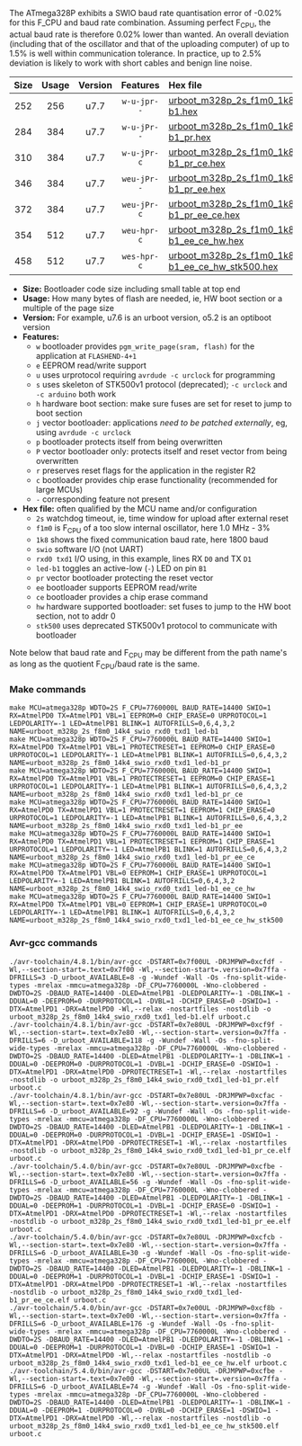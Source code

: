 The ATmega328P exhibits a SWIO baud rate quantisation error of -0.02% for this F_CPU and baud rate combination. Assuming perfect F<sub>CPU</sub>, the actual baud rate is therefore 0.02% lower than wanted. An overall deviation (including that of the oscillator and that of the uploading computer) of up to 1.5% is well within communication tolerance. In practice, up to 2.5% deviation is likely to work with short cables and benign line noise.

|Size|Usage|Version|Features|Hex file|
|:-:|:-:|:-:|:-:|:--|
|252|256|u7.7|`w-u-jpr--`|[urboot_m328p_2s_f1m0_1k8_swio_rxd0_txd1_led-b1.hex](https://raw.githubusercontent.com/stefanrueger/urboot.hex/main/mcus/atmega328p/watchdog_2_s/internal_oscillator-3%25/%2B1m000000_hz/%2B%2B%2B1k8_baud/uart0_rxd0_txd1/led-b1/urboot_m328p_2s_f1m0_1k8_swio_rxd0_txd1_led-b1.hex)|
|284|384|u7.7|`w-u-jPr--`|[urboot_m328p_2s_f1m0_1k8_swio_rxd0_txd1_led-b1_pr.hex](https://raw.githubusercontent.com/stefanrueger/urboot.hex/main/mcus/atmega328p/watchdog_2_s/internal_oscillator-3%25/%2B1m000000_hz/%2B%2B%2B1k8_baud/uart0_rxd0_txd1/led-b1/urboot_m328p_2s_f1m0_1k8_swio_rxd0_txd1_led-b1_pr.hex)|
|310|384|u7.7|`w-u-jPr-c`|[urboot_m328p_2s_f1m0_1k8_swio_rxd0_txd1_led-b1_pr_ce.hex](https://raw.githubusercontent.com/stefanrueger/urboot.hex/main/mcus/atmega328p/watchdog_2_s/internal_oscillator-3%25/%2B1m000000_hz/%2B%2B%2B1k8_baud/uart0_rxd0_txd1/led-b1/urboot_m328p_2s_f1m0_1k8_swio_rxd0_txd1_led-b1_pr_ce.hex)|
|346|384|u7.7|`weu-jPr--`|[urboot_m328p_2s_f1m0_1k8_swio_rxd0_txd1_led-b1_pr_ee.hex](https://raw.githubusercontent.com/stefanrueger/urboot.hex/main/mcus/atmega328p/watchdog_2_s/internal_oscillator-3%25/%2B1m000000_hz/%2B%2B%2B1k8_baud/uart0_rxd0_txd1/led-b1/urboot_m328p_2s_f1m0_1k8_swio_rxd0_txd1_led-b1_pr_ee.hex)|
|372|384|u7.7|`weu-jPr-c`|[urboot_m328p_2s_f1m0_1k8_swio_rxd0_txd1_led-b1_pr_ee_ce.hex](https://raw.githubusercontent.com/stefanrueger/urboot.hex/main/mcus/atmega328p/watchdog_2_s/internal_oscillator-3%25/%2B1m000000_hz/%2B%2B%2B1k8_baud/uart0_rxd0_txd1/led-b1/urboot_m328p_2s_f1m0_1k8_swio_rxd0_txd1_led-b1_pr_ee_ce.hex)|
|354|512|u7.7|`weu-hpr-c`|[urboot_m328p_2s_f1m0_1k8_swio_rxd0_txd1_led-b1_ee_ce_hw.hex](https://raw.githubusercontent.com/stefanrueger/urboot.hex/main/mcus/atmega328p/watchdog_2_s/internal_oscillator-3%25/%2B1m000000_hz/%2B%2B%2B1k8_baud/uart0_rxd0_txd1/led-b1/urboot_m328p_2s_f1m0_1k8_swio_rxd0_txd1_led-b1_ee_ce_hw.hex)|
|458|512|u7.7|`wes-hpr-c`|[urboot_m328p_2s_f1m0_1k8_swio_rxd0_txd1_led-b1_ee_ce_hw_stk500.hex](https://raw.githubusercontent.com/stefanrueger/urboot.hex/main/mcus/atmega328p/watchdog_2_s/internal_oscillator-3%25/%2B1m000000_hz/%2B%2B%2B1k8_baud/uart0_rxd0_txd1/led-b1/urboot_m328p_2s_f1m0_1k8_swio_rxd0_txd1_led-b1_ee_ce_hw_stk500.hex)|

- **Size:** Bootloader code size including small table at top end
- **Usage:** How many bytes of flash are needed, ie, HW boot section or a multiple of the page size
- **Version:** For example, u7.6 is an urboot version, o5.2 is an optiboot version
- **Features:**
  + `w` bootloader provides `pgm_write_page(sram, flash)` for the application at `FLASHEND-4+1`
  + `e` EEPROM read/write support
  + `u` uses urprotocol requiring `avrdude -c urclock` for programming
  + `s` uses skeleton of STK500v1 protocol (deprecated); `-c urclock` and `-c arduino` both work
  + `h` hardware boot section: make sure fuses are set for reset to jump to boot section
  + `j` vector bootloader: applications *need to be patched externally*, eg, using `avrdude -c urclock`
  + `p` bootloader protects itself from being overwritten
  + `P` vector bootloader only: protects itself and reset vector from being overwritten
  + `r` preserves reset flags for the application in the register R2
  + `c` bootloader provides chip erase functionality (recommended for large MCUs)
  + `-` corresponding feature not present
- **Hex file:** often qualified by the MCU name and/or configuration
  + `2s` watchdog timeout, ie, time window for upload after external reset
  + `f1m0` is F<sub>CPU</sub> of a too slow internal oscillator, here 1.0 MHz - 3%
  + `1k8` shows the fixed communication baud rate, here 1800 baud
  + `swio` software I/O (not UART)
  + `rxd0 txd1` I/O using, in this example, lines RX `D0` and TX `D1`
  + `led-b1` toggles an active-low (`-`) LED on pin `B1`
  + `pr` vector bootloader protecting the reset vector
  + `ee` bootloader supports EEPROM read/write
  + `ce` bootloader provides a chip erase command
  + `hw` hardware supported bootloader: set fuses to jump to the HW boot section, not to addr 0
  + `stk500` uses deprecated STK500v1 protocol to communicate with bootloader


Note below that baud rate and F<sub>CPU</sub> may be different from the path name's as long as the quotient F<sub>CPU</sub>/baud rate is the same.

### Make commands
```
make MCU=atmega328p WDTO=2S F_CPU=7760000L BAUD_RATE=14400 SWIO=1 RX=AtmelPD0 TX=AtmelPD1 VBL=1 EEPROM=0 CHIP_ERASE=0 URPROTOCOL=1 LEDPOLARITY=-1 LED=AtmelPB1 BLINK=1 AUTOFRILLS=0,6,4,3,2 NAME=urboot_m328p_2s_f8m0_14k4_swio_rxd0_txd1_led-b1
make MCU=atmega328p WDTO=2S F_CPU=7760000L BAUD_RATE=14400 SWIO=1 RX=AtmelPD0 TX=AtmelPD1 VBL=1 PROTECTRESET=1 EEPROM=0 CHIP_ERASE=0 URPROTOCOL=1 LEDPOLARITY=-1 LED=AtmelPB1 BLINK=1 AUTOFRILLS=0,6,4,3,2 NAME=urboot_m328p_2s_f8m0_14k4_swio_rxd0_txd1_led-b1_pr
make MCU=atmega328p WDTO=2S F_CPU=7760000L BAUD_RATE=14400 SWIO=1 RX=AtmelPD0 TX=AtmelPD1 VBL=1 PROTECTRESET=1 EEPROM=0 CHIP_ERASE=1 URPROTOCOL=1 LEDPOLARITY=-1 LED=AtmelPB1 BLINK=1 AUTOFRILLS=0,6,4,3,2 NAME=urboot_m328p_2s_f8m0_14k4_swio_rxd0_txd1_led-b1_pr_ce
make MCU=atmega328p WDTO=2S F_CPU=7760000L BAUD_RATE=14400 SWIO=1 RX=AtmelPD0 TX=AtmelPD1 VBL=1 PROTECTRESET=1 EEPROM=1 CHIP_ERASE=0 URPROTOCOL=1 LEDPOLARITY=-1 LED=AtmelPB1 BLINK=1 AUTOFRILLS=0,6,4,3,2 NAME=urboot_m328p_2s_f8m0_14k4_swio_rxd0_txd1_led-b1_pr_ee
make MCU=atmega328p WDTO=2S F_CPU=7760000L BAUD_RATE=14400 SWIO=1 RX=AtmelPD0 TX=AtmelPD1 VBL=1 PROTECTRESET=1 EEPROM=1 CHIP_ERASE=1 URPROTOCOL=1 LEDPOLARITY=-1 LED=AtmelPB1 BLINK=1 AUTOFRILLS=0,6,4,3,2 NAME=urboot_m328p_2s_f8m0_14k4_swio_rxd0_txd1_led-b1_pr_ee_ce
make MCU=atmega328p WDTO=2S F_CPU=7760000L BAUD_RATE=14400 SWIO=1 RX=AtmelPD0 TX=AtmelPD1 VBL=0 EEPROM=1 CHIP_ERASE=1 URPROTOCOL=1 LEDPOLARITY=-1 LED=AtmelPB1 BLINK=1 AUTOFRILLS=0,6,4,3,2 NAME=urboot_m328p_2s_f8m0_14k4_swio_rxd0_txd1_led-b1_ee_ce_hw
make MCU=atmega328p WDTO=2S F_CPU=7760000L BAUD_RATE=14400 SWIO=1 RX=AtmelPD0 TX=AtmelPD1 VBL=0 EEPROM=1 CHIP_ERASE=1 URPROTOCOL=0 LEDPOLARITY=-1 LED=AtmelPB1 BLINK=1 AUTOFRILLS=0,6,4,3,2 NAME=urboot_m328p_2s_f8m0_14k4_swio_rxd0_txd1_led-b1_ee_ce_hw_stk500
```

### Avr-gcc commands
```
./avr-toolchain/4.8.1/bin/avr-gcc -DSTART=0x7f00UL -DRJMPWP=0xcfdf -Wl,--section-start=.text=0x7f00 -Wl,--section-start=.version=0x7ffa -DFRILLS=3 -D_urboot_AVAILABLE=8 -g -Wundef -Wall -Os -fno-split-wide-types -mrelax -mmcu=atmega328p -DF_CPU=7760000L -Wno-clobbered -DWDTO=2S -DBAUD_RATE=14400 -DLED=AtmelPB1 -DLEDPOLARITY=-1 -DBLINK=1 -DDUAL=0 -DEEPROM=0 -DURPROTOCOL=1 -DVBL=1 -DCHIP_ERASE=0 -DSWIO=1 -DTX=AtmelPD1 -DRX=AtmelPD0 -Wl,--relax -nostartfiles -nostdlib -o urboot_m328p_2s_f8m0_14k4_swio_rxd0_txd1_led-b1.elf urboot.c
./avr-toolchain/4.8.1/bin/avr-gcc -DSTART=0x7e80UL -DRJMPWP=0xcf9f -Wl,--section-start=.text=0x7e80 -Wl,--section-start=.version=0x7ffa -DFRILLS=6 -D_urboot_AVAILABLE=118 -g -Wundef -Wall -Os -fno-split-wide-types -mrelax -mmcu=atmega328p -DF_CPU=7760000L -Wno-clobbered -DWDTO=2S -DBAUD_RATE=14400 -DLED=AtmelPB1 -DLEDPOLARITY=-1 -DBLINK=1 -DDUAL=0 -DEEPROM=0 -DURPROTOCOL=1 -DVBL=1 -DCHIP_ERASE=0 -DSWIO=1 -DTX=AtmelPD1 -DRX=AtmelPD0 -DPROTECTRESET=1 -Wl,--relax -nostartfiles -nostdlib -o urboot_m328p_2s_f8m0_14k4_swio_rxd0_txd1_led-b1_pr.elf urboot.c
./avr-toolchain/4.8.1/bin/avr-gcc -DSTART=0x7e80UL -DRJMPWP=0xcfac -Wl,--section-start=.text=0x7e80 -Wl,--section-start=.version=0x7ffa -DFRILLS=6 -D_urboot_AVAILABLE=92 -g -Wundef -Wall -Os -fno-split-wide-types -mrelax -mmcu=atmega328p -DF_CPU=7760000L -Wno-clobbered -DWDTO=2S -DBAUD_RATE=14400 -DLED=AtmelPB1 -DLEDPOLARITY=-1 -DBLINK=1 -DDUAL=0 -DEEPROM=0 -DURPROTOCOL=1 -DVBL=1 -DCHIP_ERASE=1 -DSWIO=1 -DTX=AtmelPD1 -DRX=AtmelPD0 -DPROTECTRESET=1 -Wl,--relax -nostartfiles -nostdlib -o urboot_m328p_2s_f8m0_14k4_swio_rxd0_txd1_led-b1_pr_ce.elf urboot.c
./avr-toolchain/5.4.0/bin/avr-gcc -DSTART=0x7e80UL -DRJMPWP=0xcfbe -Wl,--section-start=.text=0x7e80 -Wl,--section-start=.version=0x7ffa -DFRILLS=6 -D_urboot_AVAILABLE=56 -g -Wundef -Wall -Os -fno-split-wide-types -mrelax -mmcu=atmega328p -DF_CPU=7760000L -Wno-clobbered -DWDTO=2S -DBAUD_RATE=14400 -DLED=AtmelPB1 -DLEDPOLARITY=-1 -DBLINK=1 -DDUAL=0 -DEEPROM=1 -DURPROTOCOL=1 -DVBL=1 -DCHIP_ERASE=0 -DSWIO=1 -DTX=AtmelPD1 -DRX=AtmelPD0 -DPROTECTRESET=1 -Wl,--relax -nostartfiles -nostdlib -o urboot_m328p_2s_f8m0_14k4_swio_rxd0_txd1_led-b1_pr_ee.elf urboot.c
./avr-toolchain/5.4.0/bin/avr-gcc -DSTART=0x7e80UL -DRJMPWP=0xcfcb -Wl,--section-start=.text=0x7e80 -Wl,--section-start=.version=0x7ffa -DFRILLS=6 -D_urboot_AVAILABLE=30 -g -Wundef -Wall -Os -fno-split-wide-types -mrelax -mmcu=atmega328p -DF_CPU=7760000L -Wno-clobbered -DWDTO=2S -DBAUD_RATE=14400 -DLED=AtmelPB1 -DLEDPOLARITY=-1 -DBLINK=1 -DDUAL=0 -DEEPROM=1 -DURPROTOCOL=1 -DVBL=1 -DCHIP_ERASE=1 -DSWIO=1 -DTX=AtmelPD1 -DRX=AtmelPD0 -DPROTECTRESET=1 -Wl,--relax -nostartfiles -nostdlib -o urboot_m328p_2s_f8m0_14k4_swio_rxd0_txd1_led-b1_pr_ee_ce.elf urboot.c
./avr-toolchain/5.4.0/bin/avr-gcc -DSTART=0x7e00UL -DRJMPWP=0xcf8b -Wl,--section-start=.text=0x7e00 -Wl,--section-start=.version=0x7ffa -DFRILLS=6 -D_urboot_AVAILABLE=176 -g -Wundef -Wall -Os -fno-split-wide-types -mrelax -mmcu=atmega328p -DF_CPU=7760000L -Wno-clobbered -DWDTO=2S -DBAUD_RATE=14400 -DLED=AtmelPB1 -DLEDPOLARITY=-1 -DBLINK=1 -DDUAL=0 -DEEPROM=1 -DURPROTOCOL=1 -DVBL=0 -DCHIP_ERASE=1 -DSWIO=1 -DTX=AtmelPD1 -DRX=AtmelPD0 -Wl,--relax -nostartfiles -nostdlib -o urboot_m328p_2s_f8m0_14k4_swio_rxd0_txd1_led-b1_ee_ce_hw.elf urboot.c
./avr-toolchain/5.4.0/bin/avr-gcc -DSTART=0x7e00UL -DRJMPWP=0xcfbe -Wl,--section-start=.text=0x7e00 -Wl,--section-start=.version=0x7ffa -DFRILLS=6 -D_urboot_AVAILABLE=74 -g -Wundef -Wall -Os -fno-split-wide-types -mrelax -mmcu=atmega328p -DF_CPU=7760000L -Wno-clobbered -DWDTO=2S -DBAUD_RATE=14400 -DLED=AtmelPB1 -DLEDPOLARITY=-1 -DBLINK=1 -DDUAL=0 -DEEPROM=1 -DURPROTOCOL=0 -DVBL=0 -DCHIP_ERASE=1 -DSWIO=1 -DTX=AtmelPD1 -DRX=AtmelPD0 -Wl,--relax -nostartfiles -nostdlib -o urboot_m328p_2s_f8m0_14k4_swio_rxd0_txd1_led-b1_ee_ce_hw_stk500.elf urboot.c
```


